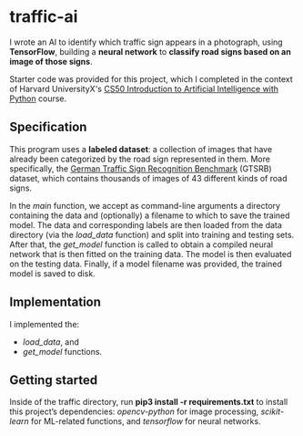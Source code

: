 # traffic-ai
I wrote an AI to identify which traffic sign appears in a photograph, using **TensorFlow**, building a **neural network** to **classify road signs based on an image of those signs**. 

Starter code was provided for this project, which I completed in the context of Harvard UniversityX's [CS50 Introduction to Artificial Intelligence with Python](https://cs50.harvard.edu/ai/2020/projects/5/traffic/) course.

## Specification
This program uses a **labeled dataset**: a collection of images that have already been categorized by the road sign represented in them. More specifically, the [German Traffic Sign Recognition Benchmark](http://benchmark.ini.rub.de/?section=gtsrb&subsection=news) (GTSRB) dataset, which contains thousands of images of 43 different kinds of road signs.

In the *main* function, we accept as command-line arguments a directory containing the data and (optionally) a filename to which to save the trained model. The data and corresponding labels are then loaded from the data directory (via the *load_data* function) and split into training and testing sets. After that, the *get_model* function is called to obtain a compiled neural network that is then fitted on the training data. The model is then evaluated on the testing data. Finally, if a model filename was provided, the trained model is saved to disk.

## Implementation

I implemented the:
- *load_data*, and 
- *get_model* 
functions.

## Getting started
Inside of the traffic directory, run **pip3 install -r requirements.txt** to install this project’s dependencies: *opencv-python* for image processing, *scikit-learn* for ML-related functions, and *tensorflow* for neural networks.
